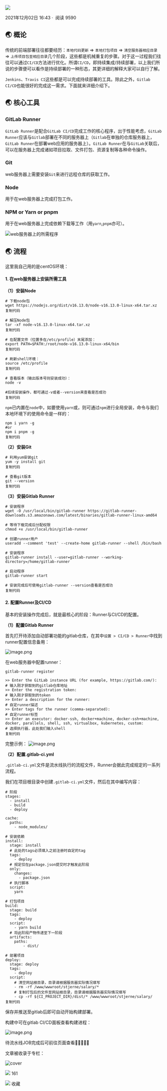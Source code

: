    

[![](https://p3-passport.byteimg.com/img/user-avatar/03ef9b966e83ef5c0e9b6522472cff63~100x100.awebp)](https://juejin.cn/user/3957869870592685)

2021年12月02日 16:43 ·  阅读 9590

## 🌏 概论

传统的前端部署往往都要经历：`本地代码更新` => `本地打包项目` => `清空服务器相应目录` => `上传项目包至相应目录`几个阶段，这些都是机械重复的步骤。对于这一过程我们往往可以通过`CI/CD`方法进行优化。所谓`CI/CD`，即持续集成/持续部署，以上我们所说的步骤便可以看作是持续部署的一种形态，其更详细的解释大家可以自行了解。

`Jenkins`、`Travis CI`这些都是可以完成持续部署的工具。除此之外，`Gitlab CI/CD`也能很好的完成这一需求。下面就来详细介绍下。

## 🌏 核心工具

### GitLab Runner

`GitLab Runner`是配合`GitLab CI/CD`完成工作的核心程序，出于性能考虑，`GitLab Runner`应该与`Gitlab`部署在不同的服务器上（`Gitlab`在单独的仓库服务器上，`GitLab Runner`在部署web应用的服务器上）。`GitLab Runner`在与`GitLab`关联后，可以在服务器上完成诸如项目拉取、文件打包、资源复制等各种命令操作。

### Git

web服务器上需要安装`Git`来进行远程仓库的获取工作。

### Node

用于在web服务器上完成打包工作。

### NPM or Yarn or pnpm

用于在web服务器上完成依赖下载等工作（用`yarn`,`pnpm`亦可）。

![web服务器上的所需程序](https://p1-juejin.byteimg.com/tos-cn-i-k3u1fbpfcp/4faad6113c4e46bb9e30b0cc36741ac0~tplv-k3u1fbpfcp-zoom-in-crop-mark:3024:0:0:0.awebp?)

## 🌏 流程

这里我自己用的是centOS环境：

#### 1\. 在web服务器上安装所需工具

**（1）安装Node**

```
# 下载node包
wget https://nodejs.org/dist/v16.13.0/node-v16.13.0-linux-x64.tar.xz
复制代码
```

```
# 解压Node包
tar -xf node-v16.13.0-linux-x64.tar.xz
复制代码
```

```
# 在配置文件（位置多在/etc/profile）末尾添加：
export PATH=$PATH:/root/node-v16.13.0-linux-x64/bin
复制代码
```

```
# 刷新shell环境：
source /etc/profile
复制代码
```

```
# 查看版本（输出版本号则安装成功）：
node -v

#后续安装操作，都可通过-v或者--version来查看是否成功
复制代码
```

`npm`已内置在`node`中，如要使用`yarn`或，则可通过`npm`进行全局安装，命令与我们本地环境下的使用命令是一样的：

```
npm i yarn -g
#or
npm i pnpm -g
复制代码
```

**（2）安装Git**

```
# 利用yum安装git
yum -y install git
复制代码
```

```
# 查看git版本
git --version
复制代码
```

**（3）安装Gitlab Runner**

```
# 安装程序
wget -O /usr/local/bin/gitlab-runner https://gitlab-runner-downloads.s3.amazonaws.com/latest/binaries/gitlab-runner-linux-amd64

# 等待下载完成后分配权限
chmod +x /usr/local/bin/gitlab-runner

# 创建runner用户
useradd --comment 'test' --create-home gitlab-runner --shell /bin/bash

# 安装程序
gitlab-runner install --user=gitlab-runner --working-directory=/home/gitlab-runner

# 启动程序
gitlab-runner start

# 安装完成后可使用gitlab-runner --version查看是否成功
复制代码
```

#### 2\. 配置Runner及CI/CD

基本的安装操作完成后，就是最核心的阶段：Runner与CI/CD的配置。

**（1）配置Gitlab Runner**

首先打开待添加自动部署功能的gitlab仓库，在其中`设置 > CI/CD > Runner`中找到runner配置信息备用：

![image.png](https://p6-juejin.byteimg.com/tos-cn-i-k3u1fbpfcp/080073fabd24491ba15784196a8f0376~tplv-k3u1fbpfcp-zoom-in-crop-mark:3024:0:0:0.awebp?)

在web服务器中配置runner：

```
gitlab-runner register

>> Enter the GitLab instance URL (for example, https://gitlab.com/):
# 输入刚才获取到的gitlab仓库地址
>> Enter the registration token:
# 输入刚才获取到的token
>> Enter a description for the runner:
# 自定runner描述
>> Enter tags for the runner (comma-separated):
# 自定runner标签
>> Enter an executor: docker-ssh, docker+machine, docker-ssh+machine, docker, parallels, shell, ssh, virtualbox, kubernetes, custom:
# 选择执行器，此处我们输入shell
复制代码
```

完整示例： ![image.png](https://p3-juejin.byteimg.com/tos-cn-i-k3u1fbpfcp/de5f7e8dac434bd1bed887b314129bdc~tplv-k3u1fbpfcp-zoom-in-crop-mark:3024:0:0:0.awebp?)

**（2）配置.gitlab-ci.yml**

`.gitlab-ci.yml`文件是流水线执行的流程文件，Runner会据此完成规定的一系列流程。

我们在项目根目录中创建`.gitlab-ci.yml`文件，然后在其中编写内容：

```
# 阶段
stages:
  - install
  - build
  - deploy

cache:
  paths:
    - node_modules/

# 安装依赖
install:
  stage: install
  # 此处的tags必须填入之前注册时自定的tag
  tags: 
    - deploy
  # 规定仅在package.json提交时才触发此阶段
  only:
    changes:
      - package.json
  # 执行脚本
  script:
    yarn

# 打包项目
build:
  stage: build 
  tags: 
    - deploy
  script: 
    - yarn build
  # 将此阶段产物传递至下一阶段 
  artifacts: 
    paths:
        - dist/

# 部署项目
deploy:
  stage: deploy
  tags: 
    - deploy
  script: 
    # 清空网站根目录，目录请根据服务器实际情况填写
    - rm -rf /www/wwwroot/stjerne/salary/*
    # 复制打包后的文件至网站根目录，目录请根据服务器实际情况填写
    - cp -rf ${CI_PROJECT_DIR}/dist/* /www/wwwroot/stjerne/salary/ 
复制代码
```

保存并推送至gitlab后即可自动开始构建部署。

构建中可在gitlab CI/CD面板查看构建进程：

![image.png](https://p6-juejin.byteimg.com/tos-cn-i-k3u1fbpfcp/43e6e692181f46ab9fc7f1a87bf968ac~tplv-k3u1fbpfcp-zoom-in-crop-mark:3024:0:0:0.awebp?)

待流水线JOB完成后可前往页面查看🛫🛫🛫🛫🛫

文章被收录于专栏：

![cover](https://p1-juejin.byteimg.com/tos-cn-i-k3u1fbpfcp/95414745836549ce9143753e2a30facd~tplv-k3u1fbpfcp-no-mark:160:160:160:120.awebp)

![](https://lf3-cdn-tos.bytescm.com/obj/static/xitu_juejin_web/00ba359ecd0075e59ffbc3d810af551d.svg) 161

![](https://lf3-cdn-tos.bytescm.com/obj/static/xitu_juejin_web/3d482c7a948bac826e155953b2a28a9e.svg) 收藏